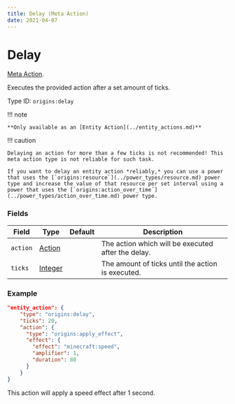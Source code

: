 ```yaml
---
title: Delay (Meta Action)
date: 2021-04-07
---
```

# Delay

[Meta Action](../meta_actions.md).

Executes the provided action after a set amount of ticks.

Type ID: `origins:delay`

!!! note

    **Only available as an [Entity Action](../entity_actions.md)**

!!! caution

    Delaying an action for more than a few ticks is not recommended! This meta action type is not reliable for such task.

    If you want to delay an entity action *reliably,* you can use a power that uses the [`origins:resource`](../power_types/resource.md) power type and increase the value of that resource per set interval using a power that uses the [`origins:action_over_time`](../power_types/action_over_time.md) power type.

### Fields

Field  | Type | Default | Description
-------|------|---------|-------------
`action` | [Action](../actions.md) | | The action which will be executed after the delay.
`ticks` | [Integer](../data_types/integer.md) | | The amount of ticks until the action is executed.

### Example

```json
"entity_action": {
    "type": "origins:delay",
    "ticks": 20,
    "action": {
      "type": "origins:apply_effect",
      "effect": {
        "effect": "minecraft:speed",
        "amplifier": 1,
        "duration": 80
      }
    }
}
```
This action will apply a speed effect after 1 second.
